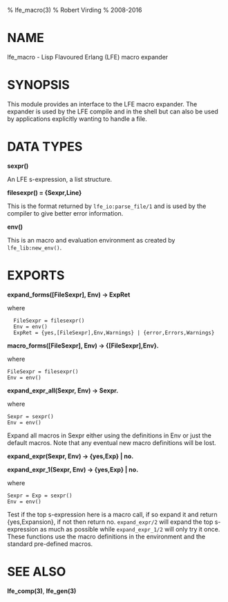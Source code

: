 % lfe_macro(3)
% Robert Virding
% 2008-2016


# NAME

lfe_macro - Lisp Flavoured Erlang (LFE) macro expander


# SYNOPSIS

This module provides an interface to the LFE macro expander.
The expander is used by the LFE compile and in the shell but
can also be used by applications explicitly wanting to handle
a file.


# DATA TYPES

**sexpr()**

An LFE s-expression, a list structure.

**filesexpr() = {Sexpr,Line}**

This is the format returned by ``lfe_io:parse_file/1`` and
is used by the compiler to give better error information.

**env()**

This is an macro and evaluation environment as created
by ``lfe_lib:new_env()``.


# EXPORTS

**expand_forms([FileSexpr], Env) -> ExpRet**

where

```
  FileSexpr = filesexpr()
  Env = env()
  ExpRet = {yes,[FileSexpr],Env,Warnings} | {error,Errors,Warnings}
```

**macro_forms([FileSexpr], Env) -> {[FileSexpr],Env}.**

where

```
FileSexpr = filesexpr()
Env = env()
```

**expand_expr_all(Sexpr, Env) -> Sexpr.**

where

```
Sexpr = sexpr()
Env = env()
```

Expand all macros in Sexpr either using the definitions in Env
or just the default macros. Note that any eventual new macro
definitions will be lost.

**expand_expr(Sexpr, Env) -> {yes,Exp} | no.**

**expand_expr_1(Sexpr, Env) -> {yes,Exp} | no.**

where

```
Sexpr = Exp = sexpr()
Env = env()
```

Test if the top s-expression here is a macro call, if so
expand it and return {yes,Expansion}, if not then return no.
``expand_expr/2`` will expand the top s-expression as much as
possible while ``expand_expr_1/2`` will only try it once. These
functions use the macro definitions in the environment and the
standard pre-defined macros.


# SEE ALSO

**lfe_comp(3)**, **lfe_gen(3)**
